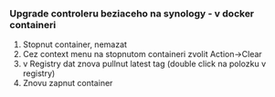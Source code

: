 ### Upgrade controleru beziaceho na synology - v docker containeri

1. Stopnut container, nemazat
2. Cez context menu na stopnutom containeri zvolit Action->Clear
3. v Registry dat znova pullnut latest tag (double click na polozku v registry)
4. Znovu zapnut container